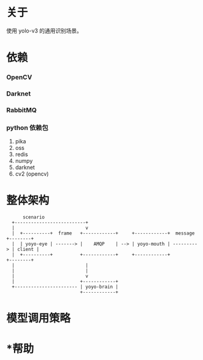 # 关于
使用 yolo-v3 的通用识别场景。

# 依赖

### OpenCV

### Darknet

### RabbitMQ


### python 依赖包
1. pika
2. oss
3. redis
4. numpy
5. darknet
6. cv2 (opencv)


# 整体架构
```
      scenario
  +--------------------------+
  |                          v
  |  +----------+  frame   +------------+     +------------+  message   +--------+
  |  | yoyo-eye | -------> |    AMQP    | --> | yoyo-mouth | ---------> | client |
  |  +----------+          +------------+     +------------+            +--------+
  |                          |
  |                          |
  |                          v
  |                        +------------+
  +----------------------- | yoyo-brain |
                           +------------+

```

# 模型调用策略


# *帮助
